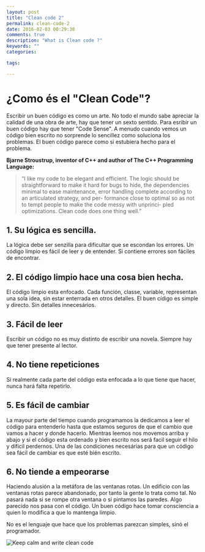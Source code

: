 ```yaml
---
layout: post
title: "Clean code 2"
permalink: clean-code-2
date: 2016-02-03 00:29:30
comments: true
description: "What is Clean code ?"
keywords: ""
categories:

tags:

---
```


# ¿Como és el "Clean Code"?

Escribir un buen código es como un arte. No todo el mundo sabe apreciar la calidad de una obra de arte, hay que tener un sexto sentido. Para esribir un buen código hay que tener "Code Sense".
A menudo cuando vemos un código bien escrito no sorprende lo sencillez como soluciona los problemas. El buen código parece como si estubiera hecho para el problema.


**Bjarne Stroustrup, inventor of C++ and author of The C++ Programming Language:**

> “I like my code to be elegant and efficient. The logic should be straightforward to make it hard for bugs to hide, the dependencies minimal to ease maintenance, error handling complete according to an articulated strategy, and per- formance close to optimal so as not to tempt people to make the code messy with unprinci- pled optimizations. Clean code does one thing well.”


## 1. Su lógica es sencilla.
La lógica debe ser senzilla para dificultar que se escondan los errores.
Un código limpio es fácil de leer y de entender. Si contiene errores son fáciles de encontrar.

## 2. El código limpio hace una cosa bien hecha.
El código limpio esta enfocado. Cada función, classe, variable, representan una sola idea, sin estar enterrada en otros detalles. El buen cídigo es simple y directo. Sin detalles innecesários.

## 3. Fácil de leer
Escribir un código no es muy distinto de escribir una novela. Siempre hay que tener presente al lector.

## 4. No tiene repeticiones
Si realmente cada parte del código esta enfocada a lo que tiene que hacer, nunca hará falta repetirlo.

## 5. Es fácil de cambiar
La mayour parte del tiempo cuando programamos la dedicamos a leer el código para entenderlo hasta que estamos seguros de que el cambio que vamos a hacer y donde hacerlo. Mientras leemos nos movemos arriba y abajo y si el código esta ordenado y bien escrito nos será facil seguir el hilo y difícil perdernos. Una de las condiciones necesárias para que un código sea fácil de cambiar es que esté bién escrito.

## 6. No tiende a empeorarse
Haciendo alusión a la metáfora de las ventanas rotas. Un edificio con las ventanas rotas parece abandonado, por tanto la gente lo trata como tal. No pasará nada si se rompe otra ventana o si pintamos las paredes. Algo parecido nos pasa con el código. Un buen código hace tomar consciencia a quien lo modifica a que lo mantenga limpio.

No es el lenguaje que hace que los problemas parezcan simples, sinó el programador.




![Keep calm and write clean code][keep_calm_image]

[keep_calm_image]: /assets/images/cleancode1/image05.png
